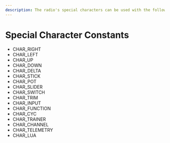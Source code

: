 ```yaml
---
description: The radio's special characters can be used with the following text constants.
---
```


# Special Character Constants

* CHAR\_RIGHT
* CHAR\_LEFT
* CHAR\_UP
* CHAR\_DOWN
* CHAR\_DELTA
* CHAR\_STICK
* CHAR\_POT
* CHAR\_SLIDER
* CHAR\_SWITCH
* CHAR\_TRIM
* CHAR\_INPUT
* CHAR\_FUNCTION
* CHAR\_CYC
* CHAR\_TRAINER
* CHAR\_CHANNEL
* CHAR\_TELEMETRY
* CHAR\_LUA
